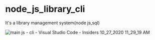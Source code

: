 # node_js_library_cli
It's a library management system(node js,sql)

![main js - cli - Visual Studio Code - Insiders 10_27_2020 11_29_19 AM](https://user-images.githubusercontent.com/69945589/97345837-d037e200-1847-11eb-962d-dbfcbbfa2506.png)

